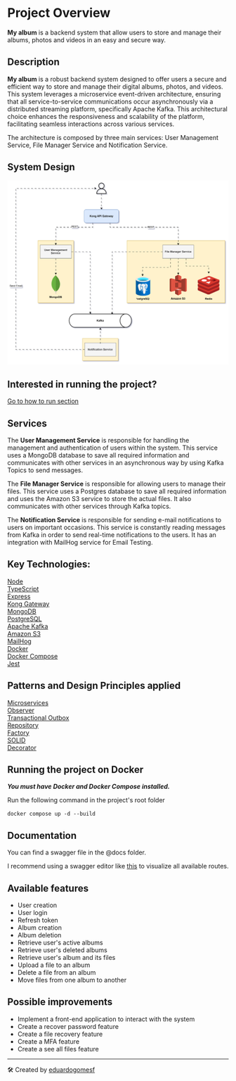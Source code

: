 # Project Overview
**My album** is a backend system that allow users to store and manage their albums, photos and videos in an easy and secure way.

## Description
**My album** is a robust backend system designed to offer users a secure and efficient way to store and manage their digital albums, photos, and videos. This system leverages a microservice event-driven architecture, ensuring that all service-to-service communications occur asynchronously via a distributed streaming platform, specifically Apache Kafka. This architectural choice enhances the responsiveness and scalability of the platform, facilitating seamless interactions across various services.

The architecture is composed by three main services: User Management Service, File Manager Service and Notification Service.

## System Design
![System Design](./@docs/system-design.svg "File Management System")

## Interested in running the project?
[Go to how to run section](#running-the-project-on-docker)

## Services
The **User Management Service** is responsible for handling the management and authentication of users within the system. This service uses a MongoDB database to save all required information and communicates with other services in an asynchronous way by using Kafka Topics to send messages.

The **File Manager Service** is responsible for allowing users to manage their files. This service uses a Postgres database to save all required information and uses the Amazon S3 service to store the actual files. It also communicates with other services through Kafka topics.

The **Notification Service** is responsible for sending e-mail notifications to users on important occasions. This service is constantly reading messages from Kafka in order to send real-time notifications to the users. It has an integration with MailHog service for Email Testing.

## Key Technologies:
[Node](https://nodejs.org/en)  
[TypeScript](https://www.typescriptlang.org/)  
[Express](https://expressjs.com/)  
[Kong Gateway](https://docs.konghq.com/gateway/latest/)  
[MongoDB](https://www.mongodb.com/)  
[PostgreSQL](https://www.postgresql.org/)  
[Apache Kafka](https://kafka.apache.org/)  
[Amazon S3](https://aws.amazon.com/s3/?nc2=h_ql_prod_st_s3)  
[MailHog](https://github.com/mailhog/MailHog)  
[Docker](https://www.docker.com/)  
[Docker Compose](https://docs.docker.com/compose/)  
[Jest](https://jestjs.io/pt-BR/)  

## Patterns and Design Principles applied
[Microservices](https://martinfowler.com/articles/microservices.html)  
[Observer](https://refactoring.guru/design-patterns/observer)  
[Transactional Outbox](https://microservices.io/patterns/data/transactional-outbox.html)  
[Repository](https://medium.com/@pererikbergman/repository-design-pattern-e28c0f3e4a30)  
[Factory](https://refactoring.guru/design-patterns/factory-method)  
[SOLID](https://www.freecodecamp.org/news/solid-principles-explained-in-plain-english/)  
[Decorator](https://refactoring.guru/design-patterns/decorator)  

## Running the project on Docker
***You must have Docker and Docker Compose installed.***

Run the following command in the project's root folder
``` 
docker compose up -d --build
```

## Documentation
You can find a swagger file in the @docs folder. 

I recommend using a swagger editor like [this](https://editor.swagger.io/) to visualize all available routes.


## Available features
- User creation
- User login
- Refresh token
- Album creation
- Album deletion
- Retrieve user's active albums
- Retrieve user's deleted albums
- Retrieve user's album and its files
- Upload a file to an album
- Delete a file from an album
- Move files from one album to another

## Possible improvements
- Implement a front-end application to interact with the system
- Create a recover password feature
- Create a file recovery feature
- Create a MFA feature
- Create a see all files feature


---
🛠️ Created by [eduardogomesf](https://eduardogomesf.dev)
